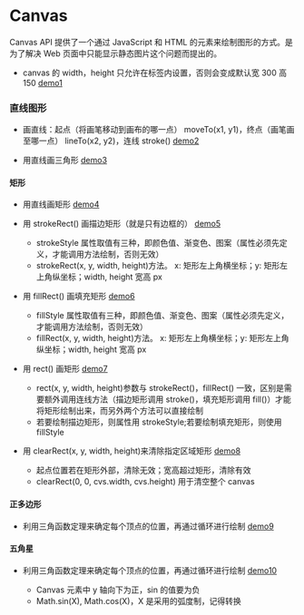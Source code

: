 # Canvas

Canvas API 提供了一个通过 JavaScript 和 HTML 的<canvas>元素来绘制图形的方式。是为了解决 Web 页面中只能显示静态图片这个问题而提出的。

-   canvas 的 width，height 只允许在标签内设置，否则会变成默认宽 300 高 150 [demo1](https://github.com/YaliixxG/Canvas/blob/main/demo1.html)

### 直线图形

-   画直线：起点（将画笔移动到画布的哪一点） moveTo(x1, y1)，终点（画笔画至哪一点） lineTo(x2, y2)，连线 stroke() [demo2](https://github.com/YaliixxG/Canvas/blob/main/demo2.html)

-   用直线画三角形 [demo3](https://github.com/YaliixxG/Canvas/blob/main/demo3.html)

#### 矩形

-   用直线画矩形 [demo4](https://github.com/YaliixxG/Canvas/blob/main/demo4.html)

-   用 strokeRect() 画描边矩形（就是只有边框的） [demo5](https://github.com/YaliixxG/Canvas/blob/main/demo5.html)

    -   strokeStyle 属性取值有三种，即颜色值、渐变色、图案（属性必须先定义，才能调用方法绘制，否则无效）
    -   strokeRect(x, y, width, height)方法。 x: 矩形左上角横坐标；y: 矩形左上角纵坐标；width, height 宽高 px

-   用 fillRect() 画填充矩形 [demo6](https://github.com/YaliixxG/Canvas/blob/main/demo6.html)

    -   fillStyle 属性取值有三种，即颜色值、渐变色、图案（属性必须先定义，才能调用方法绘制，否则无效）
    -   fillRect(x, y, width, height)方法。 x: 矩形左上角横坐标；y: 矩形左上角纵坐标；width, height 宽高 px

-   用 rect() 画矩形 [demo7](https://github.com/YaliixxG/Canvas/blob/main/demo7.html)

    -   rect(x, y, width, height)参数与 strokeRect()，fillRect() 一致，区别是需要额外调用连线方法（描边矩形调用 stroke()，填充矩形调用 fill()）才能将矩形绘制出来，而另外两个方法可以直接绘制
    -   若要绘制描边矩形，则属性用 strokeStyle;若要绘制填充矩形，则使用 fillStyle

-   用 clearRect(x, y, width, height)来清除指定区域矩形 [demo8](https://github.com/YaliixxG/Canvas/blob/main/demo8.html)

    -   起点位置若在矩形外部，清除无效；宽高超过矩形，清除有效
    -   clearRect(0, 0, cvs.width, cvs.height) 用于清空整个 canvas

#### 正多边形

-   利用三角函数定理来确定每个顶点的位置，再通过循环进行绘制 [demo9](https://github.com/YaliixxG/Canvas/blob/main/demo9.html)

#### 五角星

-   利用三角函数定理来确定每个顶点的位置，再通过循环进行绘制 [demo10](https://github.com/YaliixxG/Canvas/blob/main/demo10.html)

    -   Canvas 元素中 y 轴向下为正，sin 的值要为负
    -   Math.sin(X), Math.cos(X)，X 是采用的弧度制，记得转换
